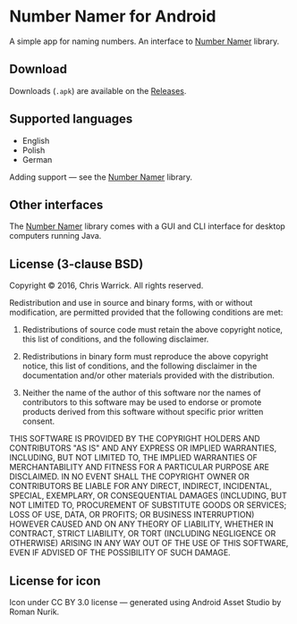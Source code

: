 Number Namer for Android
========================

A simple app for naming numbers. An interface to [Number Namer](https://github.com/Kwpolska/numbernamer) library.

Download
--------

Downloads (`.apk`) are available on the [Releases](https://github.com/Kwpolska/numbernamer.android/releases).

Supported languages
-------------------

* English
* Polish
* German

Adding support — see the [Number Namer](https://github.com/Kwpolska/numbernamer) library.

Other interfaces
----------------

The [Number Namer](https://github.com/Kwpolska/numbernamer) library comes with
a GUI and CLI interface for desktop computers running Java.

License (3-clause BSD)
----------------------

Copyright © 2016, Chris Warrick.
All rights reserved.

Redistribution and use in source and binary forms, with or without
modification, are permitted provided that the following conditions are
met:

1. Redistributions of source code must retain the above copyright
   notice, this list of conditions, and the following disclaimer.

2. Redistributions in binary form must reproduce the above copyright
   notice, this list of conditions, and the following disclaimer in the
   documentation and/or other materials provided with the distribution.

3. Neither the name of the author of this software nor the names of
   contributors to this software may be used to endorse or promote
   products derived from this software without specific prior written
   consent.

THIS SOFTWARE IS PROVIDED BY THE COPYRIGHT HOLDERS AND CONTRIBUTORS
"AS IS" AND ANY EXPRESS OR IMPLIED WARRANTIES, INCLUDING, BUT NOT
LIMITED TO, THE IMPLIED WARRANTIES OF MERCHANTABILITY AND FITNESS FOR
A PARTICULAR PURPOSE ARE DISCLAIMED.  IN NO EVENT SHALL THE COPYRIGHT
OWNER OR CONTRIBUTORS BE LIABLE FOR ANY DIRECT, INDIRECT, INCIDENTAL,
SPECIAL, EXEMPLARY, OR CONSEQUENTIAL DAMAGES (INCLUDING, BUT NOT
LIMITED TO, PROCUREMENT OF SUBSTITUTE GOODS OR SERVICES; LOSS OF USE,
DATA, OR PROFITS; OR BUSINESS INTERRUPTION) HOWEVER CAUSED AND ON ANY
THEORY OF LIABILITY, WHETHER IN CONTRACT, STRICT LIABILITY, OR TORT
(INCLUDING NEGLIGENCE OR OTHERWISE) ARISING IN ANY WAY OUT OF THE USE
OF THIS SOFTWARE, EVEN IF ADVISED OF THE POSSIBILITY OF SUCH DAMAGE.

License for icon
----------------

Icon under CC BY 3.0 license — generated using Android Asset Studio by Roman Nurik.
